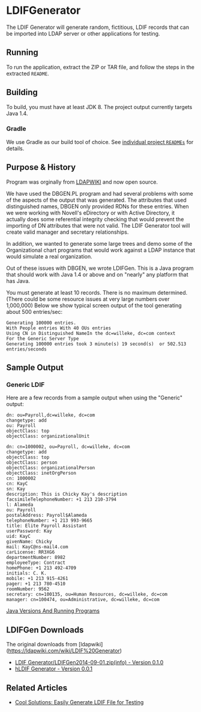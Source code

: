 # LDIFGenerator
The LDIF Generator will generate random, fictitious, LDIF records that can be imported into LDAP server or other applications for testing.

## Running
To run the application, extract the ZIP or TAR file, and follow the steps in the extracted `README`.

## Building
To build, you must have at least JDK 8. The project output currently targets Java 1.4.

### Gradle
We use Gradle as our build tool of choice. See [individual project `READMEs`](LDIFGenerator/README.md) for details.

## Purpose & History
Program was orginally from [LDAPWIKI](http://ldapwiki.com/wiki/LDIF%20Generator) and now open source.

We have used the DBGEN.PL program and had several problems with some of the aspects of the output that was generated. The attributes that used distinguished names, DBGEN only provided RDNs for these entries. When we were working with Novell's eDirectory or with Active Directory, it actually does some referential integrity checking that would prevent the importing of DN attributes that were not valid. The LDIF Generator tool will create valid manager and secretary relationships.

In addition, we wanted to generate some large trees and demo some of the Organizational chart programs that would work against a LDAP instance that would simulate a real organization.

Out of these issues with DBGEN, we wrote LDIFGen. This is a Java program that should work with Java 1.4 or above and on "nearly" any platform that has Java.

You must generate at least 10 records. There is no maximum determined. (There could be some resource issues at very large numbers over 1,000,000) Below we show typical screen output of the tool generating about 500 entries/sec:

    Generating 100000 entries.
    With People entries With 40 OUs entries
    Using CN in Distinguished NameIn the dc=willeke, dc=com context
    For the Generic Server Type
    Generating 100000 entries took 3 minute(s) 19 second(s)  or 502.513 entries/seconds

## Sample Output
### Generic LDIF
Here are a few records from a sample output when using the "Generic" output:

    dn: ou=Payroll,dc=willeke, dc=com
    changetype: add
    ou: Payroll
    objectClass: top
    objectClass: organizationalUnit

    dn: cn=1000002, ou=Payroll, dc=willeke, dc=com
    changetype: add
    objectClass: top
    objectClass: person
    objectClass: organizationalPerson
    objectClass: inetOrgPerson
    cn: 1000002
    cn: KayC
    sn: Kay
    description: This is Chicky Kay's description
    facsimileTelephoneNumber: +1 213 210-3794
    l: Alameda
    ou: Payroll
    postalAddress: Payroll$Alameda
    telephoneNumber: +1 213 993-9665
    title: Elite Payroll Assistant
    userPassword: Kay
    uid: KayC
    givenName: Chicky
    mail: KayC@ns-mail4.com
    carLicense: RR3XG6
    departmentNumber: 8982
    employeeType: Contract
    homePhone: +1 213 492-4709
    initials: C. K.
    mobile: +1 213 915-4261
    pager: +1 213 780-4510
    roomNumber: 9562
    secretary: cn=100135, ou=Human Resources, dc=willeke, dc=com
    manager: cn=100474, ou=Administrative, dc=willeke, dc=com 

[Java Versions And Running Programs](http://ldapwiki.com/wiki/Java%20Versions%20And%20Running%20Programs)

## LDIFGen Downloads
The original downloads from [ldapwiki] (https://ldapwiki.com/wiki/LDIF%20Generator)
* [LDIF Generator/LDIFGen2014-09-01.zip(info) - Version 0.1.0](http://ldapwiki.com/wiki/Java%20Versions%20And%20Running%20Programs)
* [hLDIF Generator - Version 0.0.1](https://ldapwiki.com/attach/LDIF%20Generator/LDIFGen.zip)

## Related Articles 
* [Cool Solutions: Easily Generate LDIF File for Testing](https://www.netiq.com/communities/cool-solutions/cool_tools/easily-generate-ldif-file-testing/) 

